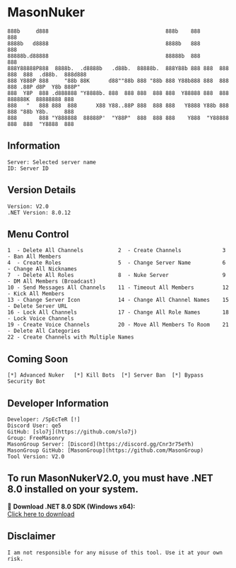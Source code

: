 # MasonNuker

```
888b     d888                                     888b    888          888
8888b   d8888                                     8888b   888          888
88888b.d88888                                     88888b  888          888
888Y88888P888  8888b.  .d8888b   .d88b.  88888b.  888Y88b 888 888  888 888  888  .d88b.  888d888
888 Y888P 888     "88b 88K      d88""88b 888 "88b 888 Y88b888 888  888 888 .88P d8P  Y8b 888P"
888  Y8P  888 .d888888 "Y8888b. 888  888 888  888 888  Y88888 888  888 888888K  88888888 888
888   "   888 888  888      X88 Y88..88P 888  888 888   Y8888 Y88b 888 888 "88b Y8b.     888
888       888 "Y888888  88888P'  "Y88P"  888  888 888    Y888  "Y88888 888  888  "Y8888  888
```
## Information
```
Server: Selected server name  
ID: Server ID  
```

## Version Details
```
Version: V2.0  
.NET Version: 8.0.12  
```

## Menu Control
```
1  - Delete All Channels           2  - Create Channels             3  - Ban All Members  
4  - Create Roles                  5  - Change Server Name          6  - Change All Nicknames  
7  - Delete All Roles              8  - Nuke Server                 9  - DM All Members (Broadcast)  
10 - Send Messages All Channels    11 - Timeout All Members         12 - Kick All Members  
13 - Change Server Icon            14 - Change All Channel Names    15 - Delete Server URL  
16 - Lock All Channels             17 - Change All Role Names       18 - Lock Voice Channels  
19 - Create Voice Channels         20 - Move All Members To Room    21 - Delete All Categories  
22 - Create Channels with Multiple Names  
```

## Coming Soon
```
[*] Advanced Nuker   [*] Kill Bots  [*] Server Ban  [*] Bypass Security Bot  
```

## Developer Information
```
Developer: /SpEcTeR [!]
Discord User: qe5  
GitHub: [slo7j](https://github.com/slo7j)  
Group: FreeMasonry  
MasonGroup Server: [Discord](https://discord.gg/Cnr3r75eYh)  
MasonGroup GitHub: [MasonGroup](https://github.com/MasonGroup)  
Tool Version: V2.0  
```

To run **MasonNukerV2.0**, you must have **.NET 8.0** installed on your system.  
---
🔗 **Download .NET 8.0 SDK (Windows x64):**  
[Click here to download](https://download.visualstudio.microsoft.com/download/pr/4b3b488c-9e69-4d60-bba2-79412b68d15d/b55f49a270c3413a6ea4b208f820515d/dotnet-sdk-8.0.405-win-x64.exe)  

## Disclaimer
```
I am not responsible for any misuse of this tool. Use it at your own risk.
```

